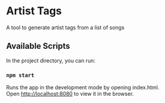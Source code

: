# Artist Tags

A tool to generate artist tags from a list of songs

## Available Scripts

In the project directory, you can run:

### `npm start`

Runs the app in the development mode by opening index.html.<br />
Open [http://localhost:8080](http://localhost:8080) to view it in the browser.
